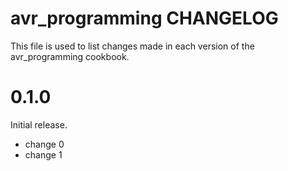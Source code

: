 # avr_programming CHANGELOG

This file is used to list changes made in each version of the avr_programming cookbook.

# 0.1.0

Initial release.

- change 0
- change 1

